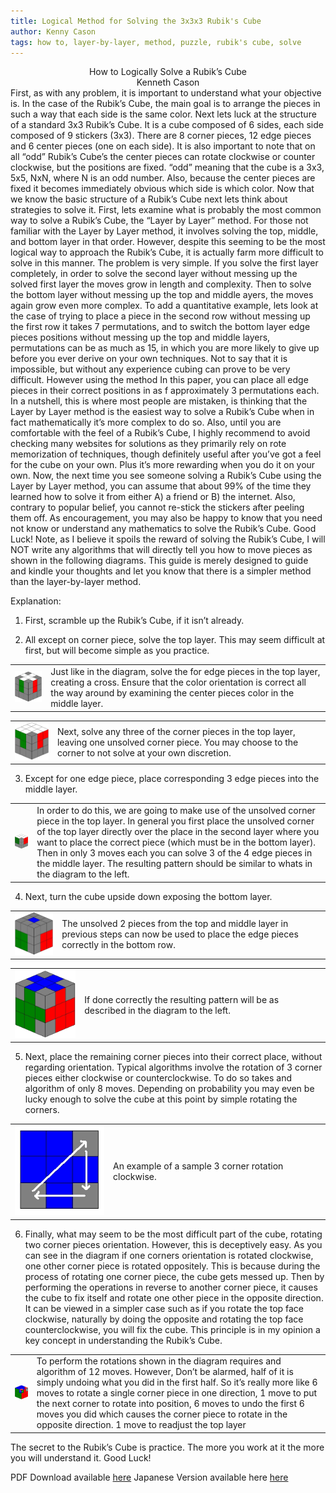 ```yaml
---
title: Logical Method for Solving the 3x3x3 Rubik's Cube
author: Kenny Cason
tags: how to, layer-by-layer, method, puzzle, rubik's cube, solve
---
```


<center>How to Logically Solve a Rubik’s Cube</center>
<center>Kenneth Cason</center>
	First, as with any problem, it is important to understand what your objective is. In the case of the Rubik’s Cube, the main goal is to arrange the pieces in such a way that each side is the same color. Next lets luck at the structure of a standard 3x3 Rubik’s Cube. It is a cube composed of 6 sides, each side composed of 9 stickers (3x3). There are 8 corner pieces, 12 edge pieces and 6 center pieces (one on each side). It is also important to note that on all “odd” Rubik’s Cube’s the center pieces can rotate clockwise or counter clockwise, but the positions are fixed. “odd” meaning that the cube is a 3x3, 5x5, NxN, where N is an odd number. Also, because the center pieces are fixed it becomes immediately obvious which side is which color.
	Now that we know the basic structure of a Rubik’s Cube next lets think about strategies to solve it. First, lets examine what is probably the most common way to solve a Rubik’s Cube, the “Layer by Layer” method. For those not familiar with the Layer by Layer method, it involves solving the top, middle, and bottom layer in that order. However, despite this seeming to be the most logical way to approach the Rubik’s Cube, it is actually farm more difficult to solve in this manner. The problem is very simple. If you solve the first layer completely, in order to solve the second layer without messing up the solved first layer the moves grow in length and complexity. Then to solve the bottom layer without messing up the top and middle ayers, the moves again grow even more complex. To add a quantitative example, lets look at the case of trying to place a piece in the second row without messing up the first row it takes 7 permutations, and to switch the bottom layer edge pieces positions without messing up the top and middle layers, permutations can be as much as 15, in which you are more likely to give up before you ever derive on your own techniques. Not to say that it is impossible, but without any experience cubing can prove to be very difficult. However using the method In this paper, you can place all edge pieces in their correct positions in as  f approximately 3 permutations each. In a nutshell, this is where most people are mistaken, is thinking that the Layer by Layer method is the easiest way to solve a Rubik’s Cube when in fact mathematically it’s more complex to do so. 
	Also, until you are comfortable with the feel of a Rubik’s Cube, I highly recommend to avoid checking many websites for solutions as they primarily rely on rote memorization of techniques, though definitely useful after you’ve got a feel for the cube on your own. Plus it’s more rewarding when you do it on your own. Now, the next time you see someone solving a Rubik’s Cube using the Layer by Layer method, you can assume that about 99% of the time they learned how to solve it from either A) a friend or B) the internet. Also, contrary to popular belief, you cannot re-stick the stickers after peeling them off. As encouragement, you may also be happy to know that you need not know or understand any mathematics to solve the Rubik’s Cube. Good Luck!
	Note, as I believe it spoils the reward of solving the Rubik’s Cube, I will NOT write any algorithms that will directly tell you how to move pieces as shown in the following diagrams. This guide is merely designed to guide and kindle your thoughts and let you know that there is a simpler method than the layer-by-layer method.

Explanation:
1. First, scramble up the Rubik’s Cube, if it isn’t already. 

2. All except on corner piece, solve the top layer. This may seem difficult at first, but will become simple as you practice.
<table width="100%"><tr><td><center><img padding="0" width="150" src="/images/rc/rc2.jpg" alt="Rubik's Cube Tutorial" /></center></td><td>Just like in the diagram, solve the for edge pieces in the top layer, creating a cross. Ensure that the color orientation is correct all the way around by examining the center pieces color in the middle layer.
</td></table>
<table width="100%"><tr><td><center><img padding="0" width="150" src="/images/rc/rc3.jpg" alt="Rubik's Cube Tutorial" /></center></td><td>Next, solve any three of the corner pieces in the top layer, leaving one unsolved corner piece. You may choose to the corner to not solve at your own discretion.</td></table>

3. Except for one edge piece, place corresponding 3 edge pieces  into the middle layer.
<table width="100%"><tr><td><center><img padding="0" width="150" src="/images/rc/rc4.jpg" alt="Rubik's Cube Tutorial" /></center></td><td>In order to do this, we are going to make use of the unsolved corner piece in the top layer. In general you first place the unsolved corner of the top layer directly over the place in the second layer where you want to place the correct piece (which must be in the bottom layer). Then in only 3 moves each you can solve 3 of the 4 edge pieces in the middle layer. The resulting pattern should be similar to whats in the diagram to the left.</td></table>

4. Next, turn the cube upside down exposing the bottom layer.
<table width="100%"><tr><td><center><img padding="0" width="150" src="/images/rc/rc5.jpg" alt="Rubik's Cube Tutorial" /></center></td><td>The unsolved 2 pieces from the top and middle layer in previous steps can now be used to place the edge pieces correctly in the bottom row.</td></table>
<table width="100%"><tr><td><center><img padding="0" width="150" src="/images/rc/rc6.jpg" alt="Rubik's Cube Tutorial" /></center></td><td>If done correctly the resulting pattern will be as described in the diagram to the left.</td></table>

5. Next, place the remaining corner pieces into their correct place, without regarding orientation. Typical algorithms involve the rotation of 3 corner pieces either clockwise or counterclockwise. To do so takes and algorithm of only 8 moves. Depending on probability you may even be lucky enough to solve the cube at this point by simple rotating the corners.
<table width="100%"><tr><td><center><img padding="0" width="150" src="/images/rc/rc7.jpg" alt="Rubik's Cube Tutorial" /></center></td><td>An example of a sample 3 corner rotation clockwise.</td></table>

6. Finally, what may seem to be the most difficult part of the cube, rotating two corner pieces orientation. However, this is deceptively easy. As you can see in the diagram if one corners orientation is rotated clockwise, one other corner piece is rotated oppositely. This is because during the process of rotating one corner piece, the cube gets messed up. Then by performing the operations in reverse to another corner piece, it causes the cube to fix itself and rotate one other piece in the opposite direction. It can be viewed in a simpler case such as if you rotate the top face clockwise, naturally by doing the opposite and rotating the top face counterclockwise, you will fix the cube. This principle is in my opinion a key concept in understanding the Rubik’s Cube. 

<table width="100%"><tr><td><center><img padding="0" width="150" src="/images/rc/rc8.jpg" alt="Rubik's Cube Tutorial"/></center></td><td>To perform the rotations shown in the diagram requires and algorithm of 12 moves. However, Don’t be alarmed, half of it is simply undoing what you did in the first half. So it’s really more like 6 moves to rotate a single corner piece in one direction, 1 move to put the next corner to rotate into position, 6 moves to undo the first 6 moves you did which causes the corner piece to rotate in the opposite direction. 1 move to readjust the top layer</td></table>

The secret to the Rubik’s Cube is practice. The more you work at it the more you will understand it.
Good Luck!

PDF Download available <a href="/pdf/rubikscube-en.pdf">here</a> 
Japanese Version available here <a href="/pdf/rubikscube-jp.pdf">here</a>